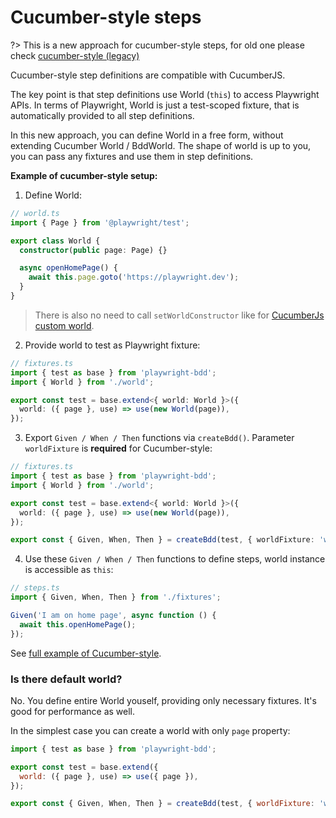 # Cucumber-style steps

?> This is a new approach for cucumber-style steps, for old one please check [cucumber-style (legacy)](writing-steps/cucumber-style-legacy.md)

Cucumber-style step definitions are compatible with CucumberJS.

The key point is that step definitions use World (`this`) to access Playwright APIs.
In terms of Playwright, World is just a test-scoped fixture, that is automatically provided to all step definitions.

In this new approach, you can define World in a free form, without extending Cucumber World / BddWorld. The shape of world is up to you, you can pass any fixtures and use them in step definitions.

**Example of cucumber-style setup:**

1. Define World:

```ts
// world.ts
import { Page } from '@playwright/test';

export class World {
  constructor(public page: Page) {}

  async openHomePage() {
    await this.page.goto('https://playwright.dev');
  }
}
```

> There is also no need to call `setWorldConstructor` like for [CucumberJs custom world](https://github.com/cucumber/cucumber-js/blob/main/docs/support_files/world.md#custom-worlds).

2. Provide world to test as Playwright fixture:

```ts
// fixtures.ts
import { test as base } from 'playwright-bdd';
import { World } from './world';

export const test = base.extend<{ world: World }>({
  world: ({ page }, use) => use(new World(page)),
});
```

3. Export `Given / When / Then` functions via `createBdd()`. Parameter `worldFixture` is **required** for Cucumber-style:

```ts
// fixtures.ts
import { test as base } from 'playwright-bdd';
import { World } from './world';

export const test = base.extend<{ world: World }>({
  world: ({ page }, use) => use(new World(page)),
});

export const { Given, When, Then } = createBdd(test, { worldFixture: 'world' });
```

4. Use these `Given / When / Then` functions to define steps, world instance is accessible as `this`:

```ts
// steps.ts
import { Given, When, Then } from './fixtures';

Given('I am on home page', async function () {
  await this.openHomePage();
});
```

See [full example of Cucumber-style](https://github.com/vitalets/playwright-bdd/tree/main/examples/cucumber-style).


### Is there default world?
No. You define entire World youself, providing only necessary fixtures.
It's good for performance as well.

In the simplest case you can create a world with only `page` property:
```js
import { test as base } from 'playwright-bdd';

export const test = base.extend({
  world: ({ page }, use) => use({ page }),
});

export const { Given, When, Then } = createBdd(test, { worldFixture: 'world' });
```